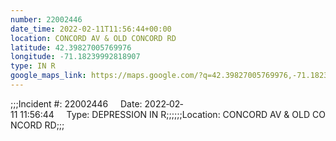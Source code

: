 ```yaml
---
number: 22002446
date_time: 2022-02-11T11:56:44+00:00
location: CONCORD AV & OLD CONCORD RD
latitude: 42.39827005769976
longitude: -71.18239992818907
type: IN R
google_maps_link: https://maps.google.com/?q=42.39827005769976,-71.18239992818907
---
```


;;;Incident #: 22002446     Date: 2022‐02‐11 11:56:44     Type: DEPRESSION IN R;;;;;;Location: CONCORD AV & OLD CONCORD RD;;;
